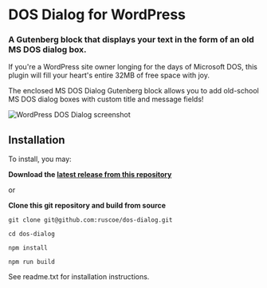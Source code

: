 # DOS Dialog for WordPress

### A Gutenberg block that displays your text in the form of an old MS DOS dialog box.

If you're a WordPress site owner longing for the days of Microsoft DOS,
this plugin will fill your heart's entire 32MB of free space with joy.

The enclosed MS DOS Dialog Gutenberg block allows you to add old-school
MS DOS dialog boxes with custom title and message fields!

![WordPress DOS Dialog screenshot](https://user-images.githubusercontent.com/87952/226798265-b4cbe098-390d-43da-8e2c-8f8a8e9da36c.png)

## Installation

To install, you may:

**Download the [latest release from this repository](https://github.com/ruscoe/dos-dialog/releases/tag/1.1.0)**

or

**Clone this git repository and build from source**

`git clone git@github.com:ruscoe/dos-dialog.git`

`cd dos-dialog`

`npm install`

`npm run build`

See readme.txt for installation instructions.
